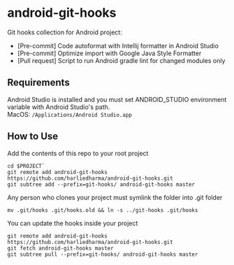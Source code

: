 # android-git-hooks
Git hooks collection for Android project:
- [Pre-commit] Code autoformat with Intellij formatter in Android Studio
- [Pre-commit] Optimize import with Google Java Style Formatter
- [Pull request] Script to run Android gradle lint for changed modules only

Requirements
------------
Android Studio is installed and you must set ANDROID_STUDIO environment variable with Android Studio's path.  
MacOS: `/Applications/Android Studio.app`  

How to Use
----------
Add the contents of this repo to your root project
```shell
cd $PROJECT`
git remote add android-git-hooks https://github.com/harliedharma/android-git-hooks.git
git subtree add --prefix=git-hooks/ android-git-hooks master
```

Any person who clones your project must symlink the folder into .git folder
```shell
mv .git/hooks .git/hooks.old && ln -s ../git-hooks .git/hooks
```

You can update the hooks inside your project
```shell
git remote add android-git-hooks https://github.com/harliedharma/android-git-hooks.git
git fetch android-git-hooks master
git subtree pull --prefix=git-hooks/ android-git-hooks master
```
